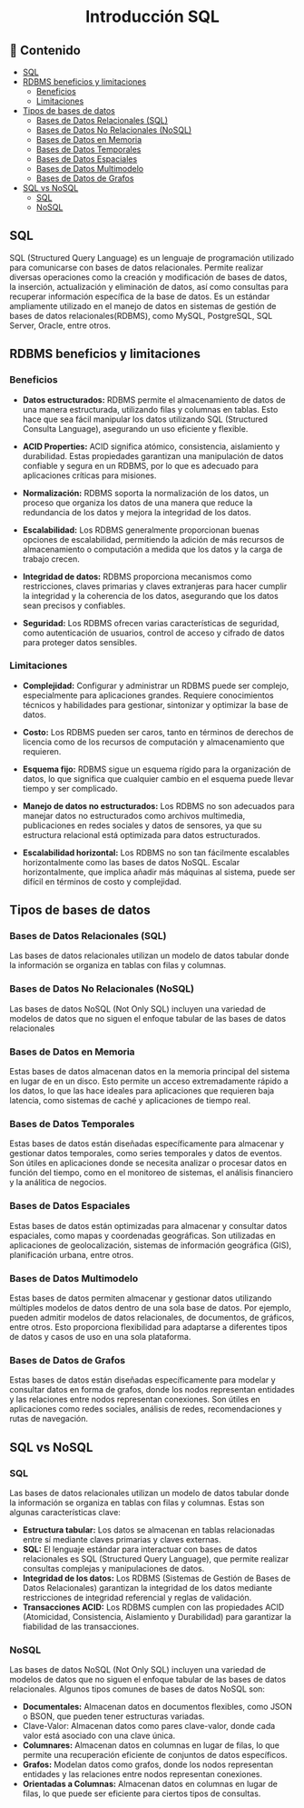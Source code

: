 <h1 align="center">Introducción SQL</h1>

<h2>📑 Contenido</h2>

- [SQL](#sql)
- [RDBMS beneficios y limitaciones](#rdbms-beneficios-y-limitaciones)
  - [Beneficios](#beneficios)
  - [Limitaciones](#limitaciones)
- [Tipos de bases de datos](#tipos-de-bases-de-datos)
  - [Bases de Datos Relacionales (SQL)](#bases-de-datos-relacionales-sql)
  - [Bases de Datos No Relacionales (NoSQL)](#bases-de-datos-no-relacionales-nosql)
  - [Bases de Datos en Memoria](#bases-de-datos-en-memoria)
  - [Bases de Datos Temporales](#bases-de-datos-temporales)
  - [Bases de Datos Espaciales](#bases-de-datos-espaciales)
  - [Bases de Datos Multimodelo](#bases-de-datos-multimodelo)
  - [Bases de Datos de Grafos](#bases-de-datos-de-grafos)
- [SQL vs NoSQL](#sql-vs-nosql)
  - [SQL](#sql-1)
  - [NoSQL](#nosql)

## SQL

SQL (Structured Query Language) es un lenguaje de programación utilizado para comunicarse con bases de datos relacionales. Permite realizar diversas operaciones como la creación y modificación de bases de datos, la inserción, actualización y eliminación de datos, así como consultas para recuperar información específica de la base de datos. Es un estándar ampliamente utilizado en el manejo de datos en sistemas de gestión de bases de datos relacionales(RDBMS), como MySQL, PostgreSQL, SQL Server, Oracle, entre otros.

## RDBMS beneficios y limitaciones

### Beneficios

- **Datos estructurados:** RDBMS permite el almacenamiento de datos de una manera estructurada, utilizando filas y columnas en tablas. Esto hace que sea fácil manipular los datos utilizando SQL (Structured Consulta Language), asegurando un uso eficiente y flexible.

- **ACID Properties:** ACID significa atómico, consistencia, aislamiento y durabilidad. Estas propiedades garantizan una manipulación de datos confiable y segura en un RDBMS, por lo que es adecuado para aplicaciones críticas para misiones.

- **Normalización:** RDBMS soporta la normalización de los datos, un proceso que organiza los datos de una manera que reduce la redundancia de los datos y mejora la integridad de los datos.

- **Escalabilidad:** Los RDBMS generalmente proporcionan buenas opciones de escalabilidad, permitiendo la adición de más recursos de almacenamiento o computación a medida que los datos y la carga de trabajo crecen.

- **Integridad de datos:** RDBMS proporciona mecanismos como restricciones, claves primarias y claves extranjeras para hacer cumplir la integridad y la coherencia de los datos, asegurando que los datos sean precisos y confiables.

- **Seguridad:** Los RDBMS ofrecen varias características de seguridad, como autenticación de usuarios, control de acceso y cifrado de datos para proteger datos sensibles.

### Limitaciones

- **Complejidad:** Configurar y administrar un RDBMS puede ser complejo, especialmente para aplicaciones grandes. Requiere conocimientos técnicos y habilidades para gestionar, sintonizar y optimizar la base de datos.

- **Costo:** Los RDBMS pueden ser caros, tanto en términos de derechos de licencia como de los recursos de computación y almacenamiento que requieren.

- **Esquema fijo:** RDBMS sigue un esquema rígido para la organización de datos, lo que significa que cualquier cambio en el esquema puede llevar tiempo y ser complicado.

- **Manejo de datos no estructurados:** Los RDBMS no son adecuados para manejar datos no estructurados como archivos multimedia, publicaciones en redes sociales y datos de sensores, ya que su estructura relacional está optimizada para datos estructurados.

- **Escalabilidad horizontal:** Los RDBMS no son tan fácilmente escalables horizontalmente como las bases de datos NoSQL. Escalar horizontalmente, que implica añadir más máquinas al sistema, puede ser difícil en términos de costo y complejidad.

## Tipos de bases de datos

### Bases de Datos Relacionales (SQL)

Las bases de datos relacionales utilizan un modelo de datos tabular donde la información se organiza en tablas con filas y columnas.

### Bases de Datos No Relacionales (NoSQL)

Las bases de datos NoSQL (Not Only SQL) incluyen una variedad de modelos de datos que no siguen el enfoque tabular de las bases de datos relacionales

### Bases de Datos en Memoria

Estas bases de datos almacenan datos en la memoria principal del sistema en lugar de en un disco. Esto permite un acceso extremadamente rápido a los datos, lo que las hace ideales para aplicaciones que requieren baja latencia, como sistemas de caché y aplicaciones de tiempo real.

### Bases de Datos Temporales

Estas bases de datos están diseñadas específicamente para almacenar y gestionar datos temporales, como series temporales y datos de eventos. Son útiles en aplicaciones donde se necesita analizar o procesar datos en función del tiempo, como en el monitoreo de sistemas, el análisis financiero y la análitica de negocios.

### Bases de Datos Espaciales

Estas bases de datos están optimizadas para almacenar y consultar datos espaciales, como mapas y coordenadas geográficas. Son utilizadas en aplicaciones de geolocalización, sistemas de información geográfica (GIS), planificación urbana, entre otros.

### Bases de Datos Multimodelo

Estas bases de datos permiten almacenar y gestionar datos utilizando múltiples modelos de datos dentro de una sola base de datos. Por ejemplo, pueden admitir modelos de datos relacionales, de documentos, de gráficos, entre otros. Esto proporciona flexibilidad para adaptarse a diferentes tipos de datos y casos de uso en una sola plataforma.

### Bases de Datos de Grafos

Estas bases de datos están diseñadas específicamente para modelar y consultar datos en forma de grafos, donde los nodos representan entidades y las relaciones entre nodos representan conexiones. Son útiles en aplicaciones como redes sociales, análisis de redes, recomendaciones y rutas de navegación.

## SQL vs NoSQL

### SQL

Las bases de datos relacionales utilizan un modelo de datos tabular donde la información se organiza en tablas con filas y columnas. Estas son algunas características clave:

- **Estructura tabular:** Los datos se almacenan en tablas relacionadas entre sí mediante claves primarias y claves externas.
- **SQL:** El lenguaje estándar para interactuar con bases de datos relacionales es SQL (Structured Query Language), que permite realizar consultas complejas y manipulaciones de datos.
- **Integridad de los datos:** Los RDBMS (Sistemas de Gestión de Bases de Datos Relacionales) garantizan la integridad de los datos mediante restricciones de integridad referencial y reglas de validación.
- **Transacciones ACID:** Los RDBMS cumplen con las propiedades ACID (Atomicidad, Consistencia, Aislamiento y Durabilidad) para garantizar la fiabilidad de las transacciones.

### NoSQL

Las bases de datos NoSQL (Not Only SQL) incluyen una variedad de modelos de datos que no siguen el enfoque tabular de las bases de datos relacionales. Algunos tipos comunes de bases de datos NoSQL son:

- **Documentales:** Almacenan datos en documentos flexibles, como JSON o BSON, que pueden tener estructuras variadas.
- Clave-Valor: Almacenan datos como pares clave-valor, donde cada valor está asociado con una clave única.
- **Columnares:** Almacenan datos en columnas en lugar de filas, lo que permite una recuperación eficiente de conjuntos de datos específicos.
- **Grafos:** Modelan datos como grafos, donde los nodos representan entidades y las relaciones entre nodos representan conexiones.
- **Orientadas a Columnas:** Almacenan datos en columnas en lugar de filas, lo que puede ser eficiente para ciertos tipos de consultas.
